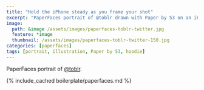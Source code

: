 ```yaml
---
title: "Hold the iPhone steady as you frame your shot"
excerpt: "PaperFaces portrait of @toblr drawn with Paper by 53 on an iPad."
image: 
  path: &image /assets/images/paperfaces-toblr-twitter.jpg 
  feature: *image
  thumbnail: /assets/images/paperfaces-toblr-twitter-150.jpg
categories: [paperfaces]
tags: [portrait, illustration, Paper by 53, hoodie]
---
```


PaperFaces portrait of [@toblr](https://twitter.com/toblr).

{% include_cached boilerplate/paperfaces.md %}
